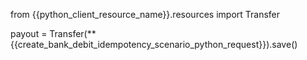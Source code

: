 from {{python_client_resource_name}}.resources import Transfer

payout = Transfer(**{{create_bank_debit_idempotency_scenario_python_request}}).save()
